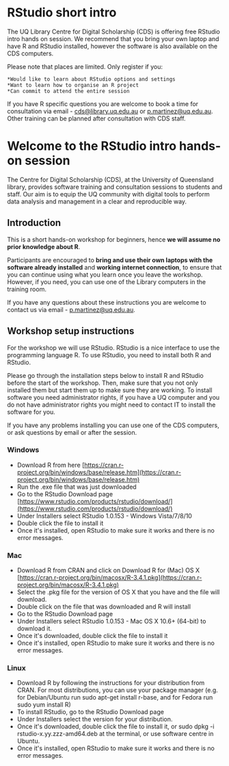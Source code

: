 # RStudio short intro

The UQ Library Centre for Digital Scholarship (CDS) is offering free RStudio intro hands on session.
We recommend that you bring your own laptop and have R and RStudio installed, however the software is also available on the CDS computers.

Please note that places are limited. Only register if you:

    *Would like to learn about RStudio options and settings
    *Want to learn how to organise an R project
    *Can commit to attend the entire session

If you have R specific questions you are welcome to book a time for consultation via email - cds@library.uq.edu.au or p.martinez@uq.edu.au. Other training can be planned after consultation with CDS staff.

# Welcome to the RStudio intro hands-on session

The Centre for Digital Scholarship (CDS), at the University of Queensland library, provides software training and consultation sessions to students and staff. Our aim is to equip the UQ community with digital tools to perform data analysis and management in a clear and reproducible way.

## Introduction

This is a short hands-on workshop for beginners, hence **we will assume no prior knowledge about R**. 

Participants are encouraged to **bring and use their own laptops with the software already installed** and **working internet connection**, to ensure that you can continue using what you learn once you leave the workshop. However, if you need, you can use one of the Library computers in the training room. 

If you have any questions about these instructions you are welcome to contact us via email - p.martinez@uq.edu.au.

## Workshop setup instructions 

For the workshop we will use RStudio. RStudio is a nice interface to use the programming language R. To use RStudio, you need to install both R and RStudio.

Please go through the installation steps below to install R and RStudio before the start of the workshop. Then, make sure that you not only installed them but start them up to make sure they are working. To install software you need administrator rights, if you have a UQ computer and you do not have administrator rights you might need to contact IT to install the software for you.

If you have any problems installing you can use one of the CDS computers, or ask questions by email or after the session.

### Windows
* Download R from here [https://cran.r-project.org/bin/windows/base/release.htm](https://cran.r-project.org/bin/windows/base/release.htm)
* Run the .exe file that was just downloaded
* Go to the RStudio Download page [https://www.rstudio.com/products/rstudio/download/](https://www.rstudio.com/products/rstudio/download/)
* Under Installers select RStudio 1.0.153 - Windows Vista/7/8/10  
* Double click the file to install it
* Once it's installed, open RStudio to make sure it works and there is no error messages.
### Mac
* Download R from CRAN and click on Download R for (Mac) OS X [https://cran.r-project.org/bin/macosx/R-3.4.1.pkg](https://cran.r-project.org/bin/macosx/R-3.4.1.pkg)
* Select the .pkg file for the version of OS X that you have and the file will download.
* Double click on the file that was downloaded and R will install
* Go to the RStudio Download page
* Under Installers select RStudio 1.0.153 - Mac OS X 10.6+ (64-bit)  to download it.
* Once it's downloaded, double click the file to install it
* Once it's installed, open RStudio to make sure it works and there is no error messages.
### Linux
* Download R by following the instructions for your distribution from CRAN. For most distributions, you can use your package manager (e.g. for Debian/Ubuntu run sudo apt-get install r-base, and for Fedora run sudo yum install R) 
* To install RStudio, go to the RStudio Download page
* Under Installers select the version for your distribution.
* Once it's downloaded, double click the file to install it, or sudo dpkg -i rstudio-x.yy.zzz-amd64.deb at the terminal, or use software centre in Ubuntu.
* Once it's installed, open RStudio to make sure it works and there is no error messages.


